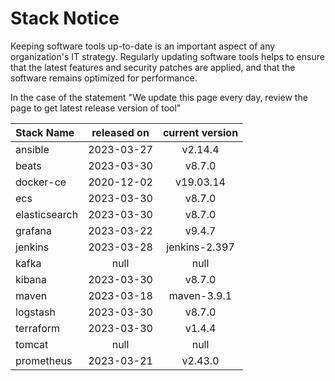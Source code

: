# Stack Notice  
  

Keeping software tools up-to-date is an important aspect of any organization's IT strategy. Regularly updating software tools helps to ensure that the latest features and security patches are applied, and that the software remains optimized for performance.

In the case of the statement "We update this page every day, review the page to get latest release version of tool"  

| Stack Name | released on    | current version    |
| :----- | :---: | :---: |
|ansible|2023-03-27|v2.14.4|
|beats|2023-03-30|v8.7.0|
|docker-ce|2020-12-02|v19.03.14|
|ecs|2023-03-30|v8.7.0|
|elasticsearch|2023-03-30|v8.7.0|
|grafana|2023-03-22|v9.4.7|
|jenkins|2023-03-28|jenkins-2.397|
|kafka|null|null|
|kibana|2023-03-30|v8.7.0|
|maven|2023-03-18|maven-3.9.1|
|logstash|2023-03-30|v8.7.0|
|terraform|2023-03-30|v1.4.4|
|tomcat|null|null|
|prometheus|2023-03-21|v2.43.0|


